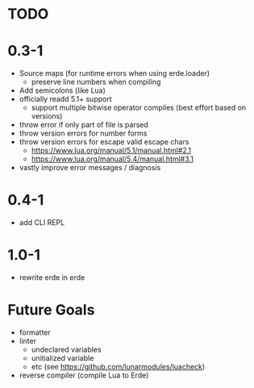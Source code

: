 # TODO

# 0.3-1

- Source maps (for runtime errors when using erde.loader)
  - preserve line numbers when compiling
- Add semicolons (like Lua)
- officially readd 5.1+ support
  - support multiple bitwise operator compiles (best effort based on versions)
- throw error if only part of file is parsed
- throw version errors for number forms
- throw version errors for escape valid escape chars
  - https://www.lua.org/manual/5.1/manual.html#2.1
  - https://www.lua.org/manual/5.4/manual.html#3.1
- vastly improve error messages / diagnosis

# 0.4-1

- add CLI REPL

# 1.0-1

- rewrite erde in erde

# Future Goals

- formatter
- linter
  - undeclared variables
  - unitialized variable
  - etc (see https://github.com/lunarmodules/luacheck)
- reverse compiler (compile Lua to Erde)
